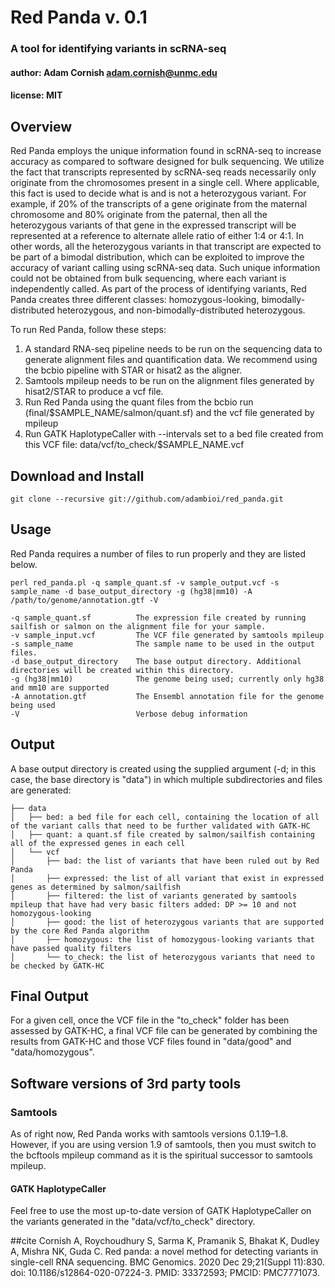 # Red Panda v. 0.1
### A tool for identifying variants in scRNA-seq
#### author: Adam Cornish <adam.cornish@unmc.edu>
#### license: MIT

## Overview

Red Panda employs the unique information found in scRNA-seq to increase accuracy as compared to software designed for bulk sequencing. We utilize the fact that transcripts represented by scRNA-seq reads necessarily only originate from the chromosomes present in a single cell. Where applicable, this fact is used to decide what is and is not a heterozygous variant. For example, if 20% of the transcripts of a gene originate from the maternal chromosome and 80% originate from the paternal, then all the heterozygous variants of that gene in the expressed transcript will be represented at a reference to alternate allele ratio of either 1:4 or 4:1. In other words, all the heterozygous variants in that transcript are expected to be part of a bimodal distribution, which can be exploited to improve the accuracy of variant calling using scRNA-seq data. Such unique information could not be obtained from bulk sequencing, where each variant is independently called. As part of the process of identifying variants, Red Panda creates three different classes: homozygous-looking, bimodally-distributed heterozygous, and non-bimodally-distributed heterozygous.

To run Red Panda, follow these steps:
1. A standard RNA-seq pipeline needs to be run on the sequencing data to generate alignment files and quantification data. We recommend using the bcbio pipeline with STAR or hisat2 as the aligner.
2. Samtools mpileup needs to be run on the alignment files generated by hisat2/STAR to produce a vcf file.
3. Run Red Panda using the quant files from the bcbio run (final/$SAMPLE_NAME/salmon/quant.sf) and the vcf file generated by mpileup
4. Run GATK HaplotypeCaller with --intervals set to a bed file created from this VCF file: data/vcf/to_check/$SAMPLE_NAME.vcf

## Download and Install

    git clone --recursive git://github.com/adambioi/red_panda.git

## Usage
Red Panda requires a number of files to run properly and they are listed below.

    perl red_panda.pl -q sample_quant.sf -v sample_output.vcf -s sample_name -d base_output_directory -g (hg38|mm10) -A /path/to/genome/annotation.gtf -V

    -q sample_quant.sf          The expression file created by running sailfish or salmon on the alignment file for your sample.
    -v sample_input.vcf         The VCF file generated by samtools mpileup
    -s sample_name              The sample name to be used in the output files.
    -d base_output_directory    The base output directory. Additional directories will be created within this directory.
    -g (hg38|mm10)              The genome being used; currently only hg38 and mm10 are supported
    -A annotation.gtf           The Ensembl annotation file for the genome being used
    -V                          Verbose debug information

## Output
A base output directory is created using the supplied argument (-d; in this case, the base directory is "data") in which multiple subdirectories and files are generated:

    ├── data
    │   ├── bed: a bed file for each cell, containing the location of all of the variant calls that need to be further validated with GATK-HC
    │   ├── quant: a quant.sf file created by salmon/sailfish containing all of the expressed genes in each cell
    │   └── vcf
    │       ├── bad: the list of variants that have been ruled out by Red Panda
    │       ├── expressed: the list of all variant that exist in expressed genes as determined by salmon/sailfish
    │       ├── filtered: the list of variants generated by samtools mpileup that have had very basic filters added: DP >= 10 and not homozygous-looking
    │       ├── good: the list of heterozygous variants that are supported by the core Red Panda algorithm
    │       ├── homozygous: the list of homozygous-looking variants that have passed quality filters
    │       └── to_check: the list of heterozygous variants that need to be checked by GATK-HC

## Final Output
For a given cell, once the VCF file in the "to_check" folder has been assessed by GATK-HC, a final VCF file can be generated by combining the results from GATK-HC and those VCF files found in "data/good" and "data/homozygous".

## Software versions of 3rd party tools

### Samtools
As of right now, Red Panda works with samtools versions 0.1.19–1.8. However, if you are using version 1.9 of samtools, then you must switch to the bcftools mpileup command as it is the spiritual successor to samtools mpileup.

#### GATK HaplotypeCaller
Feel free to use the most up-to-date version of GATK HaplotypeCaller on the variants generated in the "data/vcf/to_check" directory.

##cite
Cornish A, Roychoudhury S, Sarma K, Pramanik S, Bhakat K, Dudley A, Mishra NK, Guda C. Red panda: a novel method for detecting variants in single-cell RNA sequencing. BMC Genomics. 2020 Dec 29;21(Suppl 11):830. doi: 10.1186/s12864-020-07224-3. PMID: 33372593; PMCID: PMC7771073.
